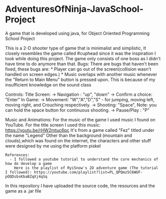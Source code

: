 # AdventuresOfNinja-JavaSchool-Project
A game that is developed using java, for Object Oriented Programming School Project

This is a 2-D shooter type of game that is minimalist and simplistic, It closely resembles the game called #cuphead since it was the inspiration I took while doing this project.
The game only consists of one boss as I didn't have time to do anymore than that.
Bugs: There are bugs that haven't been fixed, these bugs are:
     * Player can go out of the screen(collision wasn't handled on screen edges.)
     * Music overlaps with another music whenever the "Return to Main Menu" button is pressed upon. This is because of my insufficient knowledge on the sound class

Controls: Title Screen:
                    -> Navigation : "up", "down"
                    -> Confirm a choice: "Enter"
          In Game:
                  -> Movement: "W","A","D","S" - for jumping, moving left, moving right, and Crouching respectively. 
                  -> Shooting: "Space", Note: you can hold the space button for continuous shooting.
                  -> Pause/Play : "P"
       
  Music and Animations:
    For the music of the game I used music I found on YouTube.
    For the title screen I used this music: https://youtu.be/rHW2mtuc6pc It's from a game called "Fez" titled under the name "Legend"
    Other than the background (mountain and clouds),which was found on the internet, the characters and other stuff were designed by me using the platform piskel 
    
    References:
      - I followed a youtube tutorial to understand the core mechanics of how do develop a game
        Here is the playlist of RyiSnow's 2D adventure game (The tutorial I followed): https://youtube.com/playlist?list=PL_QPQmz5C6WUF-pOQDsbsKbaBZqXj4qSq
        
    
In this repository I have uploaded the source code, the resources and the game as a .jar file
